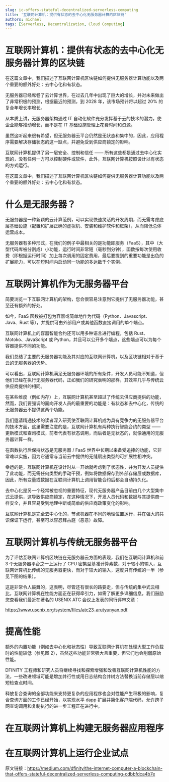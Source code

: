 ```yaml
---
slug: ic-offers-stateful-decentralized-serverless-computing
title: '互联网计算机：提供有状态的去中心化无服务器计算的区块链'
authors: michael
tags: [Serverless, Decentralization, Cloud Computing]
---
```


# 互联网计算机：提供有状态的去中心化无服务器计算的区块链

在这篇文章中，我们描述了互联网计算机区块链如何提供无服务器计算功能以及两个重要的额外好处：去中心化和有状态。

无服务器已经席卷了云计算世界，在过去几年中出现了巨大的增长，并对未来做出了非常积极的预测，根据最近的预测，到 2028 年，该市场预计将以超过 20% 的复合年增长率增长。

从本质上讲，无服务器架构通过 IT 自动化软件充分发挥基于云的技术的潜力，使企业能够推动增长，而不是在 IT 基础设施管理上花费时间和资源。

虽然这听起来很有希望，但无服务器云平台仍然是无状态和集中的，因此，应用程序需要解决存储状态的这一缺点，并避免受到供应商锁定的影响。

互联网计算机提供了另一层安全、控制和信任 —— 所有这些都是通过去中心化实现的，没有任何一方可以控制硬件或软件，此外，互联网计算机按照设计以有状态的方式运行。

在这篇文章中，我们描述了互联网计算机区块链如何提供无服务器计算功能以及两个重要的额外好处：去中心化和有状态。

# 什么是无服务器？

无服务器是一种新颖的云计算范例，可以实现快速灵活的开发周期，而无需考虑底层基础设施（配置和扩展正确的虚拟机、安装和维护软件和框架），从而降低总体运营成本。

无服务器有多种形式，在我们的例子中最相关的是功能即服务（FaaS），其中（大型代码库被分割成）小功能，运行时间非常短（毫秒到分钟），函数按每次使用收费（即根据运行时间）加上每次调用的固定费用，最后要提到的重要功能是出色的扩展能力，可以在短时间内启动同一功能的多达数千个实例。

# 互联网计算机作为无服务器平台

简要浏览一下互联网计算机的架构，您会很容易注意到它提供了无服务器功能，甚至还有额外的好处。

如今，FaaS 函数被打包为容器或简单地作为代码（Python、Javascript、Java、Rust 等），并提供可由外部用户或其他函数直接调用的单个端点。

互联网计算机上的容器智能合约还可以用多种语言进行编程，包括 Rust、Motoko、JavaScript 或 Python，并且可以公开多个端点，这些端点可以为每个容器提供不同的功能。

我们总结了主要的无服务器功能及其对应的互联网计算机，以及区块链相对于基于云的无服务器的优势。

可以看出，互联网计算机满足无服务器环境的所有条件，开发人员可能不知道，但他们已经在执行无服务器代码，正如我们的研究表明的那样，其效率几乎与传统云供应商提供的相同。

在某些维度（例如内存）上，互联网计算机甚至超过了传统云供应商提供的功能，然而，我们要强调的面向开发人员的最重要的功能是：有状态和去中心化，传统的无服务器云不提供这两个功能。

我们邀请精通技术的读者深入研究使互联网计算机成为具有竞争力的无服务器平台的技术方面，这里需要注意的是，互联网计算机有两种执行智能合约的类型 —— 更新模式和查询模式，前者代表有状态调用，而后者是无状态的，就像通用的无服务器计算一样。

在函数执行后保持状态是无服务器 / FaaS 世界中长期以来备受追捧的功能，它非常难以实施，因为它通常与当前云中提供的无缝扇出类型的可扩展性相冲突。

幸运的是，互联网计算机在设计时从一开始就考虑到了状态性，并为开发人员提供了此功能，而无需任何类型的手动干预，例如将数据保存到外部存储层或数据库，因此，所有变量或数据在互联网计算机上调用智能合约后都会自动持久化。

去中心化是另一个经常被忽视的重要特征，现代无服务器产品目前由几个大型集中式云提供，这导致供应商锁定，在这种情况下，开发人员代码和数据与其提供商一样安全，并且容易受到地理中断或简单的供应商政策变化的影响。

互联网计算机是完全去中心化的，节点机器在不同的地理位置运行，并在强大的共识保证下运行，甚至可以容忍拜占庭（恶意）故障。

# 互联网计算机与传统无服务器平台

为了评估互联网计算机区块链在无服务器云方面的表现，我们在互联网计算机和前 3 个无服务器平台之一上运行了 CPU 密集型基准计算素数，对于较小的输入，互联网计算机比传统的无服务器更快，而对于较大的输入，速度只有传统的一半（参见下图的结果）。

这是非常令人鼓舞的，这表明，尽管还有很长的路要走，但与传统的集中式云相比，互联网计算机在性能方面正在获得牵引力，如需了解更多详细信息，我们鼓励您查看我们最近在著名的 USENIX ATC 会议上发表的同行评审文章：

https://www.usenix.org/system/files/atc23-arutyunyan.pdf

# 提高性能

额外的内置功能（例如去中心化和状态性）导致互联网计算机在处理大型工作负载时的性能较低（参见图 2），虽然这些功能非常强大且重要，但它们也会削弱原始性能。

DFINITY 工程师和研究人员将继续寻找和探索增强和改善互联网计算机性能的方法，一些改进领域可能是增加并行性或用日志结构合并树方法替换当前存储层以缩短检查点时间。

释放复合查询的全部功能来支持更复杂的应用程序也会对性能产生积极的影响，复合查询方面的工作已经开始，以实现水平 dapp 扩展并简化客户端代码，允许跨子网查询调用和复制执行的进一步工程正在进行中。

# 在互联网计算机上构建无服务器应用程序

# 在互联网计算机上运行企业试点


原文链接：https://medium.com/dfinity/the-internet-computer-a-blockchain-that-offers-stateful-decentralized-serverless-computing-cdbbfdca4b7e

